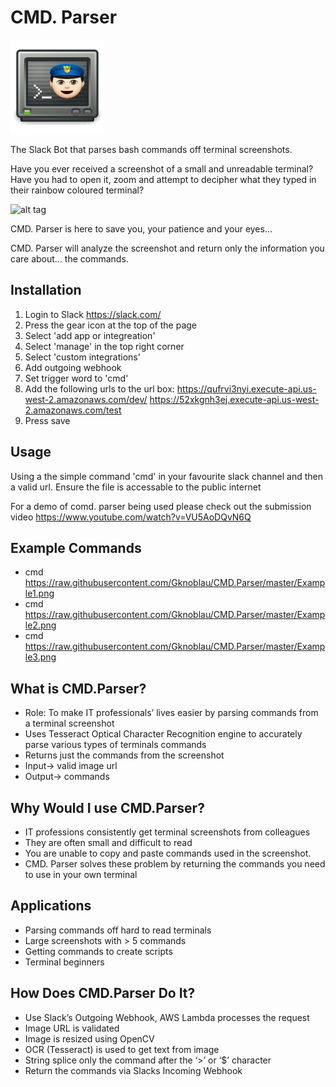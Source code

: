 # CMD. Parser  
<img src="Logo.png" width="150"> 

The Slack Bot that parses bash commands off terminal screenshots.

Have you ever received a screenshot of a small and unreadable terminal? Have you
had to open it, zoom and attempt to decipher what they typed in their rainbow
coloured terminal?

![alt tag](http://cdn.osxdaily.com/wp-content/uploads/2013/02/better-terminal-ui.jpg)

CMD. Parser is here to save you, your patience and your eyes...

CMD. Parser will analyze the screenshot and return only the information you care about... the commands.


## Installation

1. Login to Slack https://slack.com/
2. Press the gear icon at the top of the page
3. Select 'add app or integreation'
4. Select 'manage' in the top right corner
5. Select 'custom integrations'
6. Add outgoing webhook
7. Set trigger word to 'cmd'
8. Add the following urls to the url box:
https://qufrvi3nyi.execute-api.us-west-2.amazonaws.com/dev/
https://52xkgnh3ej.execute-api.us-west-2.amazonaws.com/test
9. Press save

## Usage

Using a the simple command 'cmd' in your favourite slack channel and then a valid url. Ensure the file is accessable to the public internet

For a demo of comd. parser being used please check out the submission video
https://www.youtube.com/watch?v=VU5AoDQvN6Q

## Example Commands

- cmd https://raw.githubusercontent.com/Gknoblau/CMD.Parser/master/Example1.png
- cmd https://raw.githubusercontent.com/Gknoblau/CMD.Parser/master/Example2.png
- cmd https://raw.githubusercontent.com/Gknoblau/CMD.Parser/master/Example3.png

## What is CMD.Parser?
- Role: To make IT professionals’ lives easier by parsing commands from a terminal screenshot
- Uses Tesseract Optical Character Recognition engine to accurately parse various types of terminals commands
- Returns just the commands from the screenshot
- Input-> valid image url
- Output-> commands

## Why Would I use CMD.Parser?
- IT professions consistently get terminal screenshots from colleagues 
- They are often small and difficult to read
- You are unable to copy and paste commands used in the screenshot.
- CMD. Parser solves these problem by returning the commands you need to use in your own terminal

## Applications
- Parsing commands off hard to read terminals
- Large screenshots with > 5 commands
- Getting commands to create scripts
- Terminal beginners

## How Does CMD.Parser Do It?
- Use Slack’s Outgoing Webhook, AWS Lambda processes the request
- Image URL is validated
- Image is resized using OpenCV
- OCR (Tesseract) is used to get text from image
- String splice only the command after the ‘>’ or ‘$’ character
- Return the commands via Slacks Incoming Webhook
